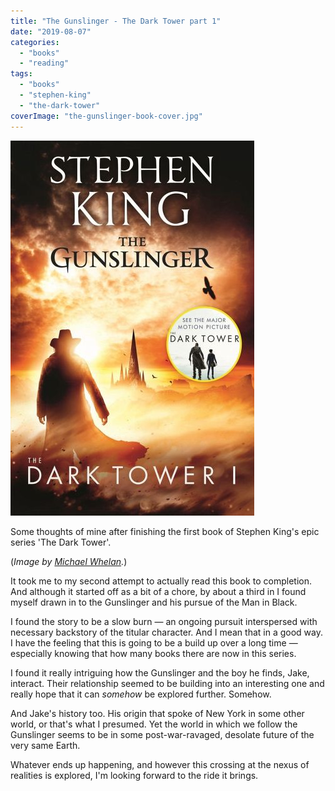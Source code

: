 ```yaml
---
title: "The Gunslinger - The Dark Tower part 1"
date: "2019-08-07"
categories: 
  - "books"
  - "reading"
tags: 
  - "books"
  - "stephen-king"
  - "the-dark-tower"
coverImage: "the-gunslinger-book-cover.jpg"
---
```


[![](images/the-gunslinger-book-cover.jpg)](https://davidpeach.co.uk/wp-content/uploads/2023/05/the-gunslinger-book-cover.jpg)

Some thoughts of mine after finishing the first book of Stephen King's epic series 'The Dark Tower'.

(_Image by_ [_Michael Whelan_](https://www.stephenking.com/darktower/artist/michael_whelan.html)_._)

It took me to my second attempt to actually read this book to completion. And although it started off as a bit of a chore, by about a third in I found myself drawn in to the Gunslinger and his pursue of the Man in Black.

I found the story to be a slow burn — an ongoing pursuit interspersed with necessary backstory of the titular character. And I mean that in a good way. I have the feeling that this is going to be a build up over a long time — especially knowing that how many books there are now in this series.

I found it really intriguing how the Gunslinger and the boy he finds, Jake, interact. Their relationship seemed to be building into an interesting one and really hope that it can _somehow_ be explored further. Somehow.

And Jake's history too. His origin that spoke of New York in some other world, or that's what I presumed. Yet the world in which we follow the Gunslinger seems to be in some post-war-ravaged, desolate future of the very same Earth.

Whatever ends up happening, and however this crossing at the nexus of realities is explored, I'm looking forward to the ride it brings.
